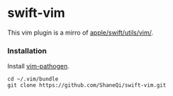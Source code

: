 # swift-vim

This vim plugin is a mirro of [apple/swift/utils/vim/](https://github.com/apple/swift/tree/master/utils/vim).

### Installation

Install [vim-pathogen](https://github.com/tpope/vim-pathogen).

```
cd ~/.vim/bundle
git clone https://github.com/ShaneQi/swift-vim.git
```
